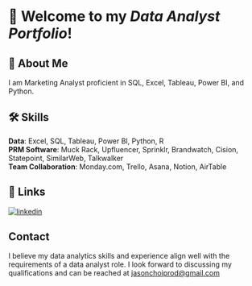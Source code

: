 # 👋 Welcome to my *Data Analyst Portfolio*!

## 🚀 About Me
I am Marketing Analyst proficient in SQL, Excel, Tableau, Power BI, and Python.

## 🛠 Skills
**Data**: Excel, SQL, Tableau, Power BI, Python, R  
**PRM Software**: Muck Rack, Upfluencer, Sprinklr, Brandwatch, Cision, Statepoint, SimilarWeb, Talkwalker  
**Team Collaboration**: Monday.com, Trello, Asana, Notion, AirTable

## 🔗 Links
[![linkedin](https://img.shields.io/badge/linkedin-0A66C2?style=for-the-badge&logo=linkedin&logoColor=white)](https://www.linkedin.com/in/jasonchoi24)

## Contact
I believe my data analytics skills and experience align well with the requirements of a data analyst role. I look forward to discussing my qualifications and can be reached at jasonchoiprod@gmail.com
